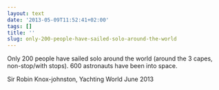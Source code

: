 ```yaml
---
layout: text
date: '2013-05-09T11:52:41+02:00'
tags: []
title: ''
slug: only-200-people-have-sailed-solo-around-the-world
---
```

Only 200 people have sailed solo around the world (around the 3 capes, non-stop/with stops). 600 astronauts have been into space.

Sir Robin Knox-johnston, Yachting World June 2013
